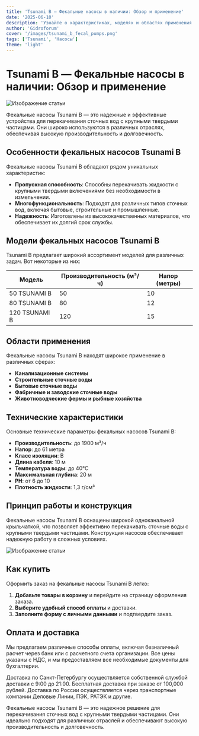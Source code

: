 ```yaml
---
title: 'Tsunami B — Фекальные насосы в наличии: Обзор и применение'
date: '2025-06-10'
description: 'Узнайте о характеристиках, моделях и областях применения фекальных насосов Tsunami B. Оптимальное решение для канализационных систем.'
author: 'Gidroforum'
cover: '/images/tsunami_b_fecal_pumps.png'
tags: ['Tsunami', 'Насосы']
theme: 'light'
---
```

# Tsunami B — Фекальные насосы в наличии: Обзор и применение

![Изображение статьи](/images/tsunami_b_fecal_pumps_availability_and_applications.jpg)

Фекальные насосы Tsunami B — это надежные и эффективные устройства для перекачивания сточных вод с крупными твердыми частицами. Они широко используются в различных отраслях, обеспечивая высокую производительность и долговечность.

## Особенности фекальных насосов Tsunami B

Фекальные насосы Tsunami B обладают рядом уникальных характеристик:

- **Пропускная способность**: Способны перекачивать жидкости с крупными твердыми включениями без необходимости в измельчении.
- **Многофункциональность**: Подходят для различных типов сточных вод, включая бытовые, строительные и промышленные.
- **Надежность**: Изготовлены из высококачественных материалов, что обеспечивает их долгий срок службы.

## Модели фекальных насосов Tsunami B

Tsunami B предлагает широкий ассортимент моделей для различных задач. Вот некоторые из них:

| Модель | Производительность (м³/ч) | Напор (метры) |
|--------|----------------------------|---------------|
| 50 TSUNAMI B | 50                       | 10            |
| 80 TSUNAMI B | 80                       | 12            |
| 120 TSUNAMI B | 120                     | 15            |

## Области применения

Фекальные насосы Tsunami B находят широкое применение в различных сферах:

- **Канализационные системы**
- **Строительные сточные воды**
- **Бытовые сточные воды**
- **Фабричные и заводские сточные воды**
- **Животноводческие фермы и рыбные хозяйства**

## Технические характеристики

Основные технические параметры фекальных насосов Tsunami B:

- **Производительность**: до 1900 м³/ч
- **Напор**: до 61 метра
- **Класс изоляции**: B
- **Длина кабеля**: 10 м
- **Температура воды**: до 40°C
- **Максимальная глубина**: 20 м
- **РН**: от 6 до 10
- **Плотность жидкости**: 1,3 г/см³

## Принцип работы и конструкция

Фекальные насосы Tsunami B оснащены широкой одноканальной крыльчаткой, что позволяет эффективно перекачивать сточные воды с крупными твердыми частицами. Конструкция насосов обеспечивает надежную работу в сложных условиях.

![Изображение статьи](/images/tsunami_b_fecal_pumps_availability_and_applications.94754605)

## Как купить

Оформить заказ на фекальные насосы Tsunami B легко:

1. **Добавьте товары в корзину** и перейдите на страницу оформления заказа.
2. **Выберите удобный способ оплаты** и доставки.
3. **Заполните форму с личными данными** и подтвердите заказ.

## Оплата и доставка

Мы предлагаем различные способы оплаты, включая безналичный расчет через банк или с расчетного счета организации. Все цены указаны с НДС, и мы предоставляем все необходимые документы для бухгалтерии.

Доставка по Санкт-Петербургу осуществляется собственной службой доставки с 9:00 до 21:00. Бесплатная доставка при заказе от 100,000 рублей. Доставка по России осуществляется через транспортные компании Деловые Линии, ПЭК, РАТЭК и другие.

Фекальные насосы Tsunami B — это надежное решение для перекачивания сточных вод с крупными твердыми частицами. Они идеально подходят для различных отраслей и обеспечивают высокую производительность и долговечность.